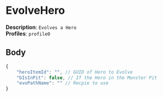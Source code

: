 # EvolveHero

**Description**: `Evolves a Hero` \
**Profiles**: `profile0`

## Body

```js
{
    "heroItemId": "", // GUID of Hero to Evolve
    "bIsInPit": false, // If the Hero in the Monster Pit
    "evoPathName": "" // Recpie to use
}
```
